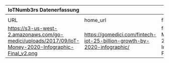 |IoTNumb3rs Datenerfassung|||||||||||
| ---- | ---- | ---- | ---- | ---- | ---- | ---- | ---- | ---- | ---- | ---- |
||||||||||||
|URL|home_url|filename|device_class|device_count|market_class|market_volume|prognosis_year|publication_year|authorship_class|Dropbox folder|
|https://s3-us-west-2.amazonaws.com/go-medici/uploads/2017/09/IoT-Money-2020-Infographic-Final_v2.png|https://gomedici.com/fintech-iot-25-billion-growth-by-2020-infographic/|file13_IoT-Money-2020-Infographic-Final_v2.png|Generic IoT|2.63E+11|||2020|2017|consultant|JinlinHolic/20181111-2100|
